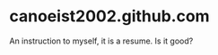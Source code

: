 canoeist2002.github.com
=======================

An instruction to myself, it is a resume. Is it good?